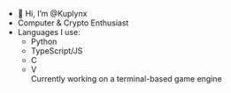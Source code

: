 - 👋 Hi, I’m @Kuplynx
- Computer & Crypto Enthusiast 
- Languages I use:
  - Python
  - TypeScript/JS
  - C
  - V  
Currently working on a terminal-based game engine 
